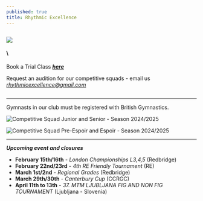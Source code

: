 ```yaml
---
published: true
title: Rhythmic Excellence
---
```

![]()

![](/assets/screenshot-2023-06-13-at-10.12.47.png)

#### \
B﻿ook a Trial Class ***[here](https://docs.google.com/forms/d/e/1FAIpQLSewkct8pJvwFT81TV4aIoftkNBPc0ua5C6gkxQpLsWO-jjR1A/viewform?usp=dialog)***

Request an audition for our competitive squads - email us *rhythmicexcellence@gmail.com*

![]()

- - -

Gymnasts in our club must be registered with British Gymnastics.

![Competitive Squad Junior and Senior - Season 2024/2025](/assets/4v1a7484.jpg)

![](/assets/4v1a7458.jpg "Competitive Squad Pre-Espoir and Espoir - Season 2024/2025")



- - -

***Upcoming event and closures***

* **February 15th/16th** - *London Championships L3,4,5* (Redbridge)
* **February 22nd/23rd** - *4th RE Friendly Tournament* (RE)
* **M﻿arch 1st/2nd** - *Regional Grades* (Redbridge)
* **M﻿arch 29th/30th** - *Canterbury Cup* (CCRGC)
* **A﻿pril 11th to 13th** - *37. MTM LJUBLJANA FIG AND NON FIG TOURNAMENT* (Ljubljana - Slovenia)